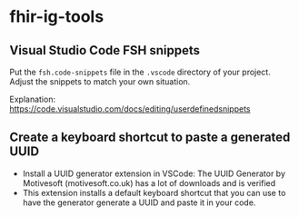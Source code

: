 # fhir-ig-tools

## Visual Studio Code FSH snippets
Put the `fsh.code-snippets` file in the `.vscode` directory of your project. Adjust the snippets to match your own situation.

Explanation: https://code.visualstudio.com/docs/editing/userdefinedsnippets

## Create a keyboard shortcut to paste a generated UUID

- Install a UUID generator extension in VSCode: The UUID Generator by Motivesoft (motivesoft.co.uk) has a lot of downloads and is verified
- This extension installs a default keyboard shortcut that you can use to have the generator generate a UUID and paste it in your code.
